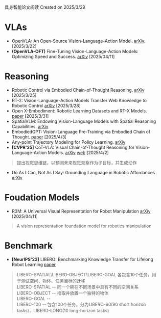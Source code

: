 具身智能论文阅读
Created on 2025/3/29

# VLAs
- OpenVLA: An Open-Source Vision-Language-Action Model. [arXiv](https://arxiv.org/pdf/2406.09246). [2025/3/22]
- **(OpenVLA-OFT)** Fine-Tuning Vision-Language-Action Models: Optimizing Speed and Success. [arXiv](https://arxiv.org/html/2502.19645v1) [2025/04/11]

# Reasoning
- Robotic Control via Embodied Chain-of-Thought Reasoning. [arXiv](https://arxiv.org/pdf/2407.08693) [2025/3/25]
- RT-2: Vision-Language-Action Models Transfer Web Knowledge to Robotic Control [arXiv](https://arxiv.org/pdf/2307.15818) [2025/3/28]
- Open X-Embodiment: Robotic Learning Datasets and RT-X Models. [paper](https://openreview.net/pdf?id=zraBtFgxT0) [2025/3/31]
- SpatialVLM: Endowing Vision-Language Models with Spatial Reasoning Capabilities. [arXiv](https://arxiv.org/pdf/2401.12168)
- EmbodiedGPT: Vision-Language Pre-Training via Embodied Chain of Thought. [paper](https://proceedings.neurips.cc/paper_files/paper/2023/file/4ec43957eda1126ad4887995d05fae3b-Paper-Conference.pdf) [2025/4/3]
- Any-point Trajectory Modeling for Policy Learning. [arXiv](https://arxiv.org/pdf/2401.00025)
- **[CVPR'25]** CoT-VLA: Visual Chain-of-Thought Reasoning for Vision-Language-Action Models. [arXiv](https://arxiv.org/pdf/2503.22020) [web](https://cot-vla.github.io/) [2025/4/2]
> 提出视觉思维链，以预测未来视觉观察作为子目标，并生成动作
- Do As I Can, Not As I Say: Grounding Language in Robotic Affordances [arXiv](https://arxiv.org/pdf/2204.01691)

# Foudation Models
- R3M: A Universal Visual Representation for Robot Manipulation [arXiv](https://arxiv.org/pdf/2203.12601) [2025/04/11]
> A vision representation foundation model for robotics manipulation
# Benchmark
- **[NeurIPS'23]** LIBERO: Benchmarking Knowledge Transfer for Lifelong Robot Learning [paper](https://proceedings.neurips.cc/paper_files/paper/2023/file/8c3c666820ea055a77726d66fc7d447f-Paper-Datasets_and_Benchmarks.pdf)
> LIBERO-SPATIAL\LIBERO-OBJECT\LIBERO-GOAL 各包含10个任务，用于测试空间、物体、任务目标的迁移<br>
> LIBERO-SPATIAL -- 同一个碗在不同场景中具有不同的空间关系<br>
> LIBERO-OBJECT -- 拾取并放置一个独特的物体<br>
> LIBERO-GOAL -- <br>
> LIBERO-100 -- 包含100个任务，分为LIBERO-90(90 short horizon tasks)，LIBERO-LONG(10 long-horizon tasks)
